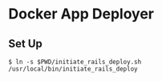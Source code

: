 Docker App Deployer
=

## Set Up

```
$ ln -s $PWD/initiate_rails_deploy.sh /usr/local/bin/initiate_rails_deploy
```
